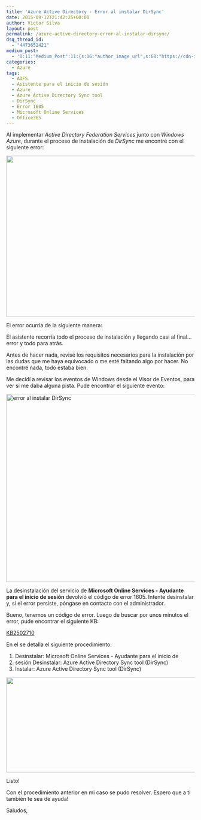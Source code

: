 ```yaml
---
title: 'Azure Active Directory - Error al instalar DirSync'
date: 2015-09-12T21:42:25+00:00
author: Victor Silva
layout: post
permalink: /azure-active-directory-error-al-instalar-dirsync/
dsq_thread_id:
  - "4473652421"
medium_post:
  - 'O:11:"Medium_Post":11:{s:16:"author_image_url";s:68:"https://cdn-images-1.medium.com/fit/c/200/200/0*Sz3Js055VwE6KyPu.jpg";s:10:"author_url";s:33:"https://medium.com/@vmsilvamolina";s:11:"byline_name";N;s:12:"byline_email";N;s:10:"cross_link";s:2:"no";s:2:"id";s:12:"59d3b7d0ddb4";s:21:"follower_notification";s:3:"yes";s:7:"license";s:19:"all-rights-reserved";s:14:"publication_id";s:2:"-1";s:6:"status";s:6:"public";s:3:"url";s:95:"https://medium.com/@vmsilvamolina/azure-active-directory-error-al-instalar-dirsync-59d3b7d0ddb4";}'
categories:
  - Azure
tags:
  - ADFS
  - Asistente para el inicio de sesión
  - Azure
  - Azure Active Directory Sync tool
  - DirSync
  - Error 1605
  - Microsoft Online Services
  - Office365
---
```

Al implementar _Active Directory Federation Services_ junto con _Windows Azure_, durante el proceso de instalación de _DirSync_ me encontré con el siguiente error:

<img src="https://lh3.googleusercontent.com/Bcb2hRTj7OYA_7ErcR2Uj2u9nzmafm6xgN92RU5UBymf7UM2vW8r_zqmJ_wKc-QPQYU57PtdRjD4WyhFxjnxquUQPGPakligep5yKAoq35XK1nKyst5WEUyVLOM9tQbARxR8eeafyr3rwtf3TIAcCGMmF0QPZiE3R51Qpe3JwIv8OP555TqrH5zHdj6A2skUyy4WtRkoUBi2pPDNjQChE4zQ5_un2zNN970yeVwWl1VGrE6Jowv4aPhQ9ZJMEJPCAG-1T-6XDPOoWVr0lc1ICHoYI1ZzQU-h3P4ux53hrtmLDkeHx2X1fVFI_TzH59u38Lx8UlHNR7Ns2aTOGF2ScanzW3h5DUqkbQcy08RBZsUNo46h7SQ96nUmRyzDBQQZpzhIcvvEVG251ApD9uvHMfPEE-dU-ud2rxjQPoIIWybWYEt7mK58UVVIHUz3XdUV8HOtGDbmhPHkVIxW7QUUTrMQthmPewSPIM9tpT5saPjomwy3Pcq1sB_VtO6EPVmc7oZumZCxaiOcKIC524Ymf0GqKeNw3R--WzRT2ViyHBg=w610-h430-no" width="610" height="430" class="alignnone" />

El error ocurría de la siguiente manera:

El asistente recorría todo el proceso de instalación y llegando casi al final&#8230; error y todo para atrás.

Antes de hacer nada, revisé los requisitos necesarios para la instalación por las dudas que me haya equivocado o me esté faltando algo por hacer. No encontré nada, todo estaba bien.

Me decidí a revisar los eventos de Windows desde el Visor de Eventos, para ver si me daba alguna pista. Pude encontrar el siguiente evento:

<img src="https://lh3.googleusercontent.com/6TYDuW_M9F0jpNZXrGbnGOQGpwTcpiGEEY24VGLEjtq12ge9iiHILPo2yf4EWttNavrbgA7h9jDNFZXj0JCs7TbV7lY7fUV4LuPP1g0pdJKu-6ey4cJwzynIgt5yB9EGAivofWe7891eXnWPIxba_5xTJLXCVIHPLxmKlWx9Mvhti9SflboMno77BN5attQg7wvkH94wfjv4i62Q8ePRpZsZL3zr4qYNRS3UyMeCyHzEEPlWgzy3auoVSktcTL9rsM2eD1UWtZTAdFBvhR4AXezhOqj-E2WO5I0klCcA6a82tBjQmzkycSfqkIcoLuYC1uClVOpxUyY3AIfSEzVQjPNnnwe6UQhTS5ZSZsS6Ho5ceyG6CZvJlL--5eRd9kv6GkGqRpplU6jEWguACxUhC0648_5KjCLtk44SBqWsE2GsJ9ulgl6SwAPlyL8uUQaBQCYU7p1LxVUfamNB4-8kNzCWmcX3RFI8TA6cstXm0dK2rPPXJcq8IVclfE7uK31_1ozrN_qLlOn-Do3jGil-8T4bLH5ZJNGZi01xr_Hfjw8=w908-h502-no" width="908" height="502" alt="error al instalar DirSync" class="alignnone" />

La desinstalación del servicio de **Microsoft Online Services - Ayudante para el inicio de sesión** devolvió el código de error 1605. Intente desinstalar y, si el error persiste, póngase en contacto con el administrador.

Bueno, tenemos un código de error. Luego de buscar por unos minutos el error, pude encontrar el siguiente KB:

[KB2502710](https://support.microsoft.com/en-us/kb/2502710)

En el se detalla el siguiente procedimiento:

  1. Desinstalar: Microsoft Online Services - Ayudante para el inicio de
  2. sesión Desinstalar: Azure Active Directory Sync tool (DirSync)
  3. Instalar: Azure Active Directory Sync tool (DirSync)

<img src="https://lh3.googleusercontent.com/KMkL-bGGbBL4cL7EtpbRrF8EVHERMvJGuu72hIFA7UHXAuKPiKq4Q4nxskAhfv4mTY2YsOn-uWnkI9RRp4H39E49xDU2KmgTHuOOo1fYLHtoj6Jn_U2LnIfT-ZBzXOjsJeAdoub2Z7n008gG9vH0FFhQ-faUsbq3_WV_d7qlBYNDL_W7jXf6EBxxQh9APmEubOo788ffowyh7dhHpFgt59t0KB7kt0Nz4bivBjEs8XGwiSRRf4FJ49tubQRIi8g9b0p-g4VYKQ8M47eKbixKKQD3K2Qlzu-d3-1CsYO70ncwB94CfRDnmrlzMNKBv-KQwDNC4icQSOduouwoIov74OQiFLdIQ03ckt_sV89edXoMO2utOSiubSAIuY1TTzpnVAgA9U4QemmWTCHlv3cT4y96X6CTmNPJQCQseU9uqUsvcpPkBM_VrGrJosICKezclcW_oitz1twzxfzcMWSCNwS0vSYgcuP2K73XpvlVzeFvl3AIJo9zbWZ2RzgrixOtPF9bnBUipV-QP7QT9f6QJuebpHXfbi_9ro4kYTEr2TA=w780-h254-no" width="780" height="254" class="alignnone" />

Listo!

Con el procedimiento anterior en mi caso se pudo resolver. Espero que a ti también te sea de ayuda!

Saludos,